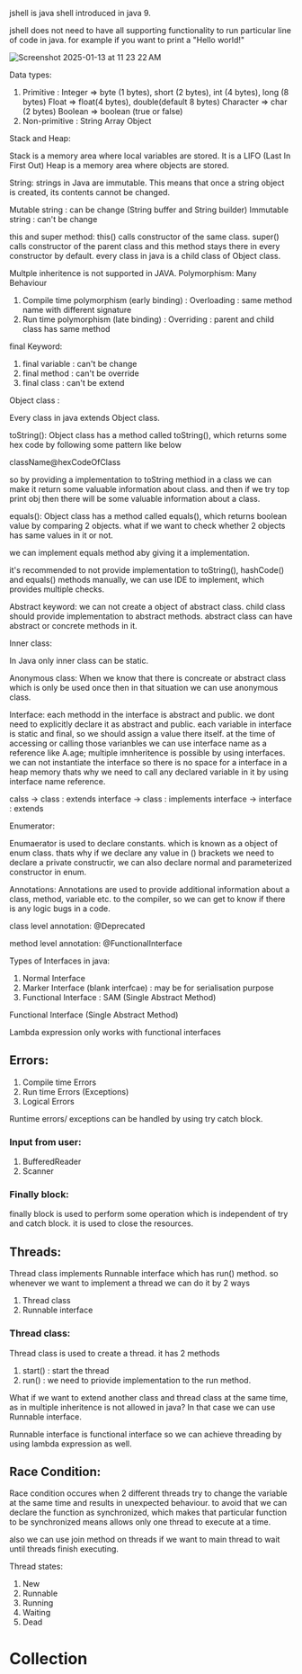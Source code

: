 jshell is java shell introduced in java 9.

jshell does not need to have all supporting functionality to run particular line of code in java. for example if you want to print a "Hello world!"

![Screenshot 2025-01-13 at 11 23 22 AM](https://github.com/user-attachments/assets/b4397928-3a10-49f4-bf19-b1c5c3d6fcb7)

Data types:

1. Primitive : 
Integer => byte (1 bytes), short (2 bytes), int (4 bytes), long (8 bytes)
Float => float(4 bytes), double(default 8 bytes)
Character => char (2 bytes)
Boolean => boolean (true or false)
2. Non-primitive :
String
Array
Object

 
Stack and Heap:

Stack is a memory area where local variables are stored. It is a LIFO (Last In First Out)
Heap is a memory area where objects are stored.

String: strings in Java are immutable. This means that once a string object is created, its contents cannot be changed.

Mutable string : can be change (String buffer and String builder)
Immutable string : can't be change

this and super method: 
this() calls constructor of the same class.
super() calls constructor of the parent class and this method stays there in every constructor by default. every class in java is a child class of Object class. 

Multple inheritence is not supported in JAVA.
Polymorphism: Many Behaviour
1. Compile time polymorphism (early binding) : Overloading : same method name with different signature
2. Run time polymorphism (late binding) : Overriding : parent and child class has same method


final Keyword:
1. final variable : can't be change
2. final method : can't be override
3. final class : can't be extend

Object class :

Every class in java extends Object class. 

toString():
Object class has a method called toString(), which returns some hex code by following some pattern like below

className@hexCodeOfClass

so by providing a implementation to toString methiod in a class we can make it return some valuable information about class. and then if we try top print obj then there will be some valuable information about a class.


equals():
Object class has a method called equals(), which returns boolean value by comparing 2 objects.
what if we want to check whether 2 objects has same values in it or not.

we can implement equals method aby giving it a implementation.

it's recommended to not provide implementation to toString(), hashCode() and equals() methods manually, we can use IDE to implement, which provides multiple checks.



Abstract keyword:
we can not create a object of abstract class.
child class should provide implementation to abstract methods.
abstract class can have abstract or concrete methods in it.


Inner class:

In Java only inner class can be static.

Anonymous class:
When we know that there is concreate or abstract class which is only be used once then in that situation we can use anonymous class.

 Interface:
 each methodd in the interface is abstract and public. we dont need to explicitly declare it as abstract and public.
 each variable in interface is static and final, so we should assign a value there itself.
 at the time of accessing or calling those varianbles we can use interface name as a reference like A.age;
 multiple imnheritence is possible by using interfaces.
we can not instantiate the interface so there is no space for a interface in a heap memory thats why we need to call any declared variable in it by using interface name reference.


calss -> class : extends
interface -> class : implements
interface -> interface : extends



Enumerator:

Enumaerator is used to declare constants. which is known as a object of enum class.
thats why if we declare any value in () brackets we need to declare a private constructir, we can also declare normal and parameterized constructor in enum.

Annotations:
Annotations are used to provide additional information about a class, method, variable etc. to the compiler, so we can get to know if there is any logic bugs in a code.

class level annotation:
@Deprecated

method level annotation:
@FunctionalInterface


Types of Interfaces in java:

1. Normal Interface
2. Marker Interface (blank interfcae) : may be for serialisation purpose
3. Functional Interface : SAM (Single Abstract Method)

Functional Interface (Single Abstract Method)

Lambda expression only works with functional interfaces


## Errors:
1. Compile time Errors
2. Run time Errors (Exceptions)
3. Logical Errors


Runtime errors/ exceptions can be handled by using try catch block.



### Input from user:
1. BufferedReader
2. Scanner

### Finally block:
finally block is used to perform some operation which is independent of try and catch block. it is used to close the resources.

## Threads:
Thread class implements Runnable interface which has run() method.
so whenever we want to implement a thread we can do it by 2 ways

1. Thread class
2. Runnable interface

### Thread class:
Thread class is used to create a thread. it has 2 methods
1. start() : start the thread
2. run() : we need to priovide implementation to the run method.

What if we want to extend another class and thread class at the same time, as in multiple inheritence is not allowed in java?
In that case we can use Runnable interface.


Runnable interface is functional interface so we can achieve threading by using lambda expression as well.

## Race Condition:

Race condition occures when 2 different threads try to change the variable at the same time and results in unexpected behaviour.
to avoid that we can declare the function as synchronized, which makes that particular function to be synchronized means allows only one thread to execute at a time.

also we can use join method on threads if we want to main thread to wait until threads finish executing.

Thread states:
1. New 
2. Runnable
3. Running
4. Waiting
5. Dead


# Collection

 